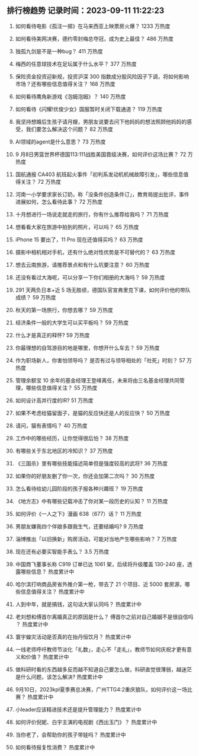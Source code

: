 
## 排行榜趋势 记录时间：2023-09-11 11:22:23
  
  1. 如何看待电影《孤注一掷》在马来西亚上映票房火爆？ 1233 万热度
    
  2. 如何看待美网决赛，德约零封梅总夺冠，成为史上最佳？ 486 万热度
    
  3. 独孤九剑是不是一种bug？ 411 万热度
    
  4. 梅西的任意球技术在足坛属于什么水平？ 377 万热度
    
  5. 保险资金投资迎新规，投资沪深 300 指数成分股风险因子下调，将如何影响市场？还有哪些信息值得关注？ 168 万热度
    
  6. 如何看待鹰角新游戏《泡姆泡姆》？ 140 万热度
    
  7. 如何看待《闪耀!优俊少女》国服暂时关闭下载通道？ 119 万热度
    
  8. 我坚持想婚后生孩子请月嫂，男朋友说要去问下他妈妈的想法照顾他妈妈的感受，我们要怎么解决这个问题？ 82 万热度
    
  9. AI领域的agent是什么意思？ 73 万热度
    
  10. 9 月8日男篮世界杯德国113:111战胜美国晋级决赛，如何评价这场比赛？ 72 万热度
    
  11. 国航通报 CA403 航班起火事件「初判系发动机机械故障引发」，哪些信息值得关注？ 72 万热度
    
  12. 河南一小学要求家长订奶，称「没条件创造条件订」，教育局提出批评，事件进展如何，怎么看待此事？ 72 万热度
    
  13. 十月想进行一场说走就走的旅行，你有什么推荐给我吗？ 71 万热度
    
  14. 想看看大家在旅游中拍到的照片，可以吗？ 65 万热度
    
  15. iPhone 15 要出了，11 Pro 现在还值得买吗？ 63 万热度
    
  16. 摄影中相机相对手机，还有什么绝对性优势是不可替代的？ 63 万热度
    
  17. 想去云南旅游，请推荐景点和有什么坑要注意？ 60 万热度
    
  18. 还没有看过大海呢，可以分享一下你们相册的大海吗？ 59 万热度
    
  19. 291 天两负日本+近 5 场无胜绩，德国队官宣弗里克下课，如何评价他的带队成绩？ 59 万热度
    
  20. 秋天的第一场旅行，你想去哪？ 59 万热度
    
  21. 经济条件一般的大学生可以买平板吗？ 59 万热度
    
  22. 什么才是真正的释怀? 59 万热度
    
  23. 你最理想的自驾游目的地是哪里，你想开什么车去？ 59 万热度
    
  24. 作为职场新人，你害怕领导吗？ 是否有过与领导相处的「社死」时刻？ 57 万热度
    
  25. 管理余额宝 10 余年的基金经理王登峰离任，未来将由三名基金经理共同管理，哪些信息值得关注？ 55 万热度
    
  26. 如何设计高并行度的IR? 51 万热度
    
  27. 如果不考虑给猫留面子，是猫的反应快还是人的反应快？ 50 万热度
    
  28. 请问，猫有表情吗？ 40 万热度
    
  29. 工作中的哪些经历，让你觉得很后怕？ 38 万热度
    
  30. 有哪些关于东北地区的冷知识？ 37 万热度
    
  31. 《三国杀》里有哪些技能描述简单但是强度较高的武将? 36 万热度
    
  32. 如果你的好朋友删了你一次，你还会加第二次吗？ 30 万热度
    
  33. 怎么看待给幼儿园阶段的孩子报各种兴趣班？ 19 万热度
    
  34. 《地方志》中有哪些记载冲击了你对某一段历史的认知？ 11 万热度
    
  35. 如何评价《一人之下》漫画 638（677）话？ 11 万热度
    
  36. 男朋友嫌我四个伴娘多跟我生气，还要结婚吗? 9 万热度
    
  37. 淄博推出「以旧换新」购房活动，可能对当地产生哪些影响？ 7 万热度
    
  38. 现在还有必要买智能手表么？ 3.5 万热度
    
  39. 中国商飞董事长称 C919 订单已达 1061 架，后续将升级覆盖 130-240 座，透露哪些信息？ 热度累计中
    
  40. 哈尔滨打响商品房省外推介第一枪，带去了 21 个项目、近 5000 套房源，哪些信息值得关注？ 热度累计中
    
  41. 人到中年，就是搞钱，这句话大家认同吗？ 热度累计中
    
  42. 老刘想和傅首尔离婚真正的原因是什么？ 傅首尔之前对自己婚姻不是很自信吗 ？ 热度累计中
    
  43. 寰宇蝗灾活动是否真的在抬丹恒饮月？ 热度累计中
    
  44. 一线老师呼吁教师节淡化「礼数」，走心不「走礼」，教师节如何庆祝才更有意义和价值？ 热度累计中
    
  45. 做科研时看的东西越多反而越不知道自己要怎么做，科研直觉很薄弱，越迷茫是什么问题，该怎么解决? 热度累计中
    
  46. 9月10日，2023kpl夏季赛总决赛，广州TTG4:2重庆狼队，如何评价这一场比赛？ 热度累计中
    
  47. 小leader应该精进技术还是提升管理能力？ 热度累计中
    
  48. 如何评价倪妮、白宇主演的电视剧《西出玉门》？ 热度累计中
    
  49. 当你老了，会帮助你的孩子带娃吗？ 热度累计中
    
  50. 如何看待报复性消费？ 热度累计中
    
